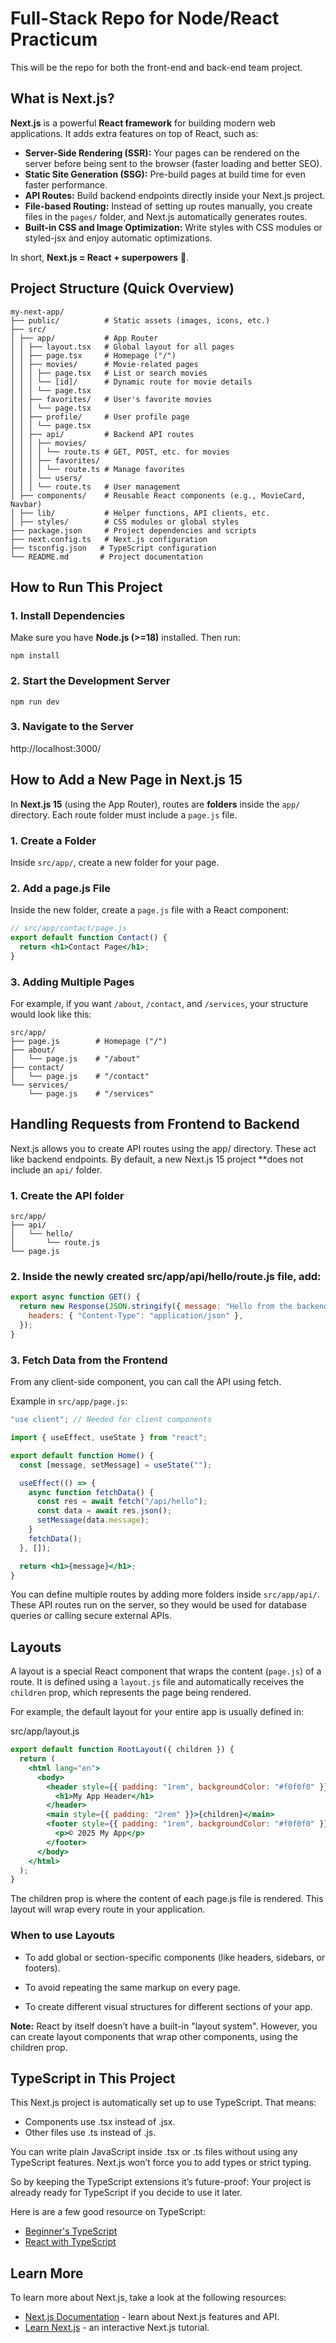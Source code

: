 # Full-Stack Repo for Node/React Practicum

This will be the repo for both the front-end and back-end team project.

## What is Next.js?

**Next.js** is a powerful **React framework** for building modern web applications. It adds extra features on top of React, such as:

- **Server-Side Rendering (SSR):** Your pages can be rendered on the server before being sent to the browser (faster loading and better SEO).
- **Static Site Generation (SSG):** Pre-build pages at build time for even faster performance.
- **API Routes:** Build backend endpoints directly inside your Next.js project.
- **File-based Routing:** Instead of setting up routes manually, you create files in the `pages/` folder, and Next.js automatically generates routes.
- **Built-in CSS and Image Optimization:** Write styles with CSS modules or styled-jsx and enjoy automatic optimizations.

In short, **Next.js = React + superpowers** 🚀.

## **Project Structure (Quick Overview)**

```
my-next-app/
├── public/          # Static assets (images, icons, etc.)
├── src/
│ ├── app/           # App Router
│ │ ├── layout.tsx   # Global layout for all pages
│ │ ├── page.tsx     # Homepage ("/")
│ │ ├── movies/      # Movie-related pages
│ │ │ ├── page.tsx   # List or search movies
│ │ │ └── [id]/      # Dynamic route for movie details
│ │ │ └── page.tsx
│ │ ├── favorites/   # User's favorite movies
│ │ │ └── page.tsx
│ │ ├── profile/     # User profile page
│ │ │ └── page.tsx
│ │ ├── api/         # Backend API routes
│ │ │ ├── movies/
│ │ │ │ └── route.ts # GET, POST, etc. for movies
│ │ │ ├── favorites/
│ │ │ │ └── route.ts # Manage favorites
│ │ │ └── users/
│ │ │ └── route.ts   # User management
│ ├── components/    # Reusable React components (e.g., MovieCard, Navbar)
│ ├── lib/           # Helper functions, API clients, etc.
│ ├── styles/        # CSS modules or global styles
├── package.json     # Project dependencies and scripts
├── next.config.ts   # Next.js configuration
├── tsconfig.json   # TypeScript configuration
└── README.md       # Project documentation
```
## How to Run This Project

### **1. Install Dependencies**
Make sure you have **Node.js (>=18)** installed. Then run:

`npm install`

### **2. Start the Development Server**

`npm run dev`

### **3. Navigate to the Server**

http://localhost:3000/


## How to Add a New Page in Next.js 15

In **Next.js 15** (using the App Router), routes are **folders** inside the `app/` directory. Each route folder must include a `page.js` file.

### **1. Create a Folder**
Inside `src/app/`, create a new folder for your page.

### **2. Add a page.js File**
Inside the new folder, create a `page.js` file with a React component:

```jsx
// src/app/contact/page.js
export default function Contact() {
  return <h1>Contact Page</h1>;
}
```

### **3. Adding Multiple Pages**

For example, if you want `/about`, `/contact`, and `/services`, your structure would look like this:

```
src/app/
├── page.js        # Homepage ("/")
├── about/
│   └── page.js    # "/about"
├── contact/
│   └── page.js    # "/contact"
└── services/
    └── page.js    # "/services"
```

## Handling Requests from Frontend to Backend

Next.js allows you to create API routes using the app/ directory. These act like backend endpoints. By default, a new Next.js 15 project **does not include an `api/` folder.  

### **1. Create the API folder**

```
src/app/
├── api/
│   └── hello/
│       └── route.js
└── page.js
```

### **2. Inside the newly created src/app/api/hello/route.js file, add:**

```jsx
export async function GET() {
  return new Response(JSON.stringify({ message: "Hello from the backend!" }), {
    headers: { "Content-Type": "application/json" },
  });
}
```

### **3. Fetch Data from the Frontend**

From any client-side component, you can call the API using fetch.

Example in `src/app/page.js`:

```jsx
"use client"; // Needed for client components

import { useEffect, useState } from "react";

export default function Home() {
  const [message, setMessage] = useState("");

  useEffect(() => {
    async function fetchData() {
      const res = await fetch("/api/hello");
      const data = await res.json();
      setMessage(data.message);
    }
    fetchData();
  }, []);

  return <h1>{message}</h1>;
}
```

You can define multiple routes by adding more folders inside `src/app/api/`.
These API routes run on the server, so they would be used for database queries or calling secure external APIs.

## Layouts

A layout is a special React component that wraps the content (`page.js`) of a route. It is defined using a `layout.js` file and automatically receives the `children` prop, which represents the page being rendered.

For example, the default layout for your entire app is usually defined in:

src/app/layout.js

```jsx
export default function RootLayout({ children }) {
  return (
    <html lang="en">
      <body>
        <header style={{ padding: "1rem", backgroundColor: "#f0f0f0" }}>
          <h1>My App Header</h1>
        </header>
        <main style={{ padding: "2rem" }}>{children}</main>
        <footer style={{ padding: "1rem", backgroundColor: "#f0f0f0" }}>
          <p>© 2025 My App</p>
        </footer>
      </body>
    </html>
  );
}
```

The children prop is where the content of each page.js file is rendered.
This layout will wrap every route in your application.

### When to use Layouts

 - To add global or section-specific components (like headers, sidebars, or footers).

 - To avoid repeating the same markup on every page.

 - To create different visual structures for different sections of your app.

**Note:** React by itself doesn’t have a built-in "layout system". However, you can create layout components that wrap other components, using the children prop.

## TypeScript in This Project

This Next.js project is automatically set up to use TypeScript. That means:

 - Components use .tsx instead of .jsx.
 - Other files use .ts instead of .js.

 You can write plain JavaScript inside .tsx or .ts files without using any TypeScript features. Next.js won’t force you to add types or strict typing. 

 So by keeping the TypeScript extensions it’s future-proof: Your project is already ready for TypeScript if you decide to use it later.

 Here is are a few good resource on TypeScript:

 - [Beginner's TypeScript](https://www.totaltypescript.com/tutorials/beginners-typescript)
 - [React with TypeScript](https://www.totaltypescript.com/tutorials/react-with-typescript?utm_source=chatgpt.com)

## Learn More

To learn more about Next.js, take a look at the following resources:

- [Next.js Documentation](https://nextjs.org/docs) - learn about Next.js features and API.
- [Learn Next.js](https://nextjs.org/learn) - an interactive Next.js tutorial.
